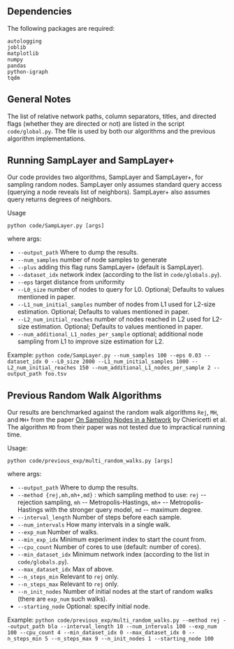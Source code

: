 ## Dependencies
The following packages are required:

```
autologging
joblib
matplotlib
numpy
pandas
python-igraph
tqdm
```

## General Notes
The list of relative network paths, column separators, titles, and directed flags (whether they are directed or not) are listed in the script `code/global.py`. The file is used by both our algorithms and the previous algorithm implementations.

## Running SampLayer and SampLayer+
Our code provides two algorithms, SampLayer and SampLayer+, for sampling random nodes. 
SampLayer only assumes standard query access (querying a node reveals list of neighbors).
SampLayer+ also assumes query returns degrees of neighbors.

Usage
```
python code/SampLayer.py [args]
```

where args:

- `--output_path` Where to dump the results.
- `--num_samples` number of node samples to generate
- `--plus` adding this flag runs SampLayer+ (default is SampLayer).
- `--dataset_idx` network index (according to the list in `code/globals.py`).
- `--eps` target distance from uniformity
- `--L0_size` number of nodes to query for L0. Optional; Defaults to values mentioned in paper.
- `--L1_num_initial_samples` number of nodes from L1 used for L2-size estimation. Optional; Defaults to values mentioned in paper.
- `--L2_num_initial_reaches` number of nodes reached in L2 used for L2-size estimation. Optional; Defaults to values mentioned in paper.
- `--num_additional_L1_nodes_per_sample` optional; additional node sampling from L1 to improve size estimation for L2.

Example:
`python code/SampLayer.py --num_samples 100 --eps 0.03 --dataset_idx 0 --L0_size 2000 --L1_num_initial_samples 1000 --L2_num_initial_reaches 150 --num_additional_L1_nodes_per_sample 2 --output_path foo.tsv`

## Previous Random Walk Algorithms
Our results are benchmarked against the random walk algorithms `Rej`, `MH`, and `MH+` from the paper [On Sampling Nodes in a Network](https://dl.acm.org/doi/10.1145/2872427.2883045) by Chiericetti et al.
The algorithm `MD` from their paper was not tested due to impractical running time.

Usage:
```
python code/previous_exp/multi_random_walks.py [args]
```
where args:

- `--output_path` Where to dump the results.
- `--method {rej,mh,mh+,md}` : which sampling method to use: `rej` -- rejection sampling, `mh` -- Metropolis-Hastings, `mh+` -- Metropolis-Hastings with the stronger query model, `md` -- maximum degree.
- `--interval_length` Number of steps before each sample.
- `--num_intervals` How many intervals in a single walk.
- `--exp_num` Number of walks.
- `--min_exp_idx` Minimum experiment index to start the count from.
- `--cpu_count` Number of cores to use (default: number of cores).
- `--min_dataset_idx` Minimum network index (according to the list in `code/globals.py`).
- `--max_dataset_idx` Max of above.
- `--n_steps_min` Relevant to `rej` only.
- `--n_steps_max` Relevant to `rej` only.
- `--n_init_nodes` Number of initial nodes at the start of random walks (there are `exp_num` such walks).
- `--starting_node` Optional: specify initial node.

Example:
`python code/previous_exp/multi_random_walks.py --method rej --output_path bla --interval_length 10 --num_intervals 100 --exp_num 100 --cpu_count 4 --min_dataset_idx 0 --max_dataset_idx 0 --n_steps_min 5 --n_steps_max 9 --n_init_nodes 1 --starting_node 100`
